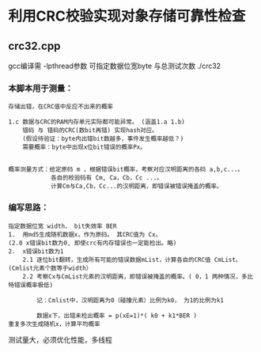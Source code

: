 # 利用CRC校验实现对象存储可靠性检查
## crc32.cpp
gcc编译需 -lpthread参数
可指定数据位宽byte 与总测试次数
./crc32 <WIDTH> <TESTTIME>
### 本脚本用于测量：
    存储出错，在CRC值中反应不出来的概率

    1.c 数据与CRC的RAM内存单元实际都可能异常。 (涵盖1.a 1.b)
        错码 与 错码的CRC(数bit再错) 实现hash对应。
        (假设待验证：byte内出错bit数越多，事件发生概率越低？)
        需要概率：byte中出现x位bit错误的概率Px。


    概率测量方式：给定原码 m ，根据错误bit概率，考察对应汉明距离的各码 a,b,c...。
                各自的校验码有 Cm, Ca，Cb，Cc ...。
                计算Cm与Ca,Cb，Cc...的汉明距离，即错误被错误掩盖的概率。


### 编写思路：
    指定数据位宽 width， bit失效率 BER
    1.  用md5生成随机数据x，作为原码。 其CRC值为 Cx。
    (2.0 x错误bit数为0, 即使crc有内存错误也一定能检出。略)
    2.  x错误bit数为1
        2.1 逐位bit翻转，生成所有可能的错误数据mList，计算各自的CRC值 CmList。(Cmlist元素个数等于width）
        2.2 考察Cx与CmList元素的汉明距离，即错误被掩盖的概率。( 0，1 两种情况，多比特错误概率极低)

            记：Cmlist中，汉明距离为0（碰撞元素）比例为k0， 为1的比例为k1

            数据x下，出错未检出概率 = p(xE=1)*( k0 + k1*BER )
    重复多次生成随机x，计算平均概率

测试量大，必须优化性能，多线程
